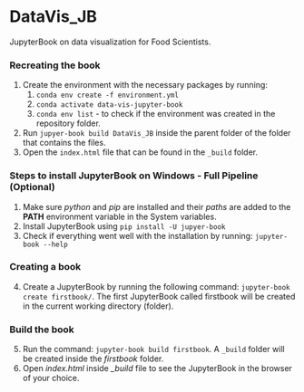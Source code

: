 # DataVis_JB
JupyterBook on data visualization for Food Scientists.

### Recreating the book

1. Create the environment with the necessary packages by running: 
	1. `conda env create -f environment.yml`
	2. `conda activate data-vis-jupyter-book`
	3. `conda env list` - to check if the environment was created
in the repository folder.
2. Run `jupyer-book build DataVis_JB` inside the parent folder of the folder that contains the files. 
3. Open the `index.html` file that can be found in the `_build` folder. 

### Steps to install JupyterBook on Windows - Full Pipeline (Optional)

1. Make sure *python* and *pip* are installed and their *paths* are added to the **PATH** 
environment variable in the System variables.
2. Install JupyterBook using `pip install -U jupyer-book`
3. Check if everything went well with the installation by running: `jupyter-book --help`

### Creating a book
4.	Create a JupyterBook by running the following command: `jupyter-book create firstbook/`. 
The first JupyterBook called firstbook will be created in the current working directory (folder).

### Build the book
5.	Run the command: `jupyter-book build firstbook`. A `_build` folder will be created inside 
the *firstbook* folder. 
6. Open *index.html* inside *_build* file to see the JupyterBook in the browser of your choice.
